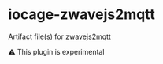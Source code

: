 # iocage-zwavejs2mqtt

Artifact file(s) for [zwavejs2mqtt][1]

:warning: This plugin is experimental

[1]: https://zwave-js.github.io/zwavejs2mqtt/
